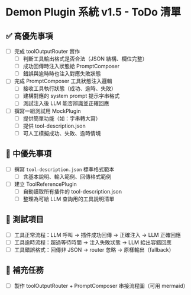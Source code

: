 # Demon Plugin 系統 v1.5 - ToDo 清單

## ✅ 高優先事項

- [ ] 完成 toolOutputRouter 實作
  - [ ] 判斷工具輸出格式是否合法（JSON 結構、欄位完整）
  - [ ] 成功回傳時注入狀態給 PromptComposer
  - [ ] 錯誤與逾時時也注入對應失敗狀態

- [ ] 完成 PromptComposer 工具狀態注入邏輯
  - [ ] 接收工具執行狀態（成功、逾時、失敗）
  - [ ] 建構對應的 system prompt 提示字串格式
  - [ ] 測試注入後 LLM 能否辨識並正確回應

- [ ] 撰寫一組測試用 MockPlugin
  - [ ] 提供簡單功能（如：字串轉大寫）
  - [ ] 提供 tool-description.json
  - [ ] 可人工模擬成功、失敗、逾時情境

## 🔧 中優先事項

- [ ] 撰寫 `tool-description.json` 標準格式範本
  - [ ] 含基本說明、輸入範例、回傳格式範例

- [ ] 建立 ToolReferencePlugin
  - [ ] 自動讀取所有插件的 tool-description.json
  - [ ] 整理為可給 LLM 查詢用的工具說明清單

## 🧪 測試項目

- [ ] 工具正常流程：LLM 呼叫 → 插件成功回傳 → 正確注入 → LLM 正確回應
- [ ] 工具逾時流程：超過等待時間 → 注入失敗狀態 → LLM 給出容錯回應
- [ ] 工具錯誤格式：回傳非 JSON → router 忽略 → 原樣輸出（fallback）

## 📌 補充任務

- [ ] 製作 toolOutputRouter + PromptComposer 串接流程圖（可用 mermaid）
